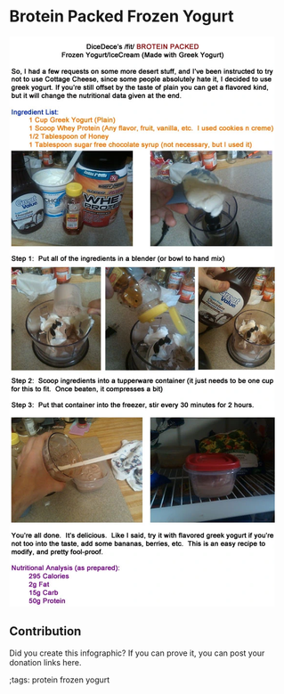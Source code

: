 # Brotein Packed Frozen Yogurt

![](fitpics/brotein-packed-frozen-yogurt.webp)

## Contribution

Did you create this infographic? If you can prove it, you can post your donation links here. 

;tags: protein frozen yogurt


